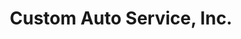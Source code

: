 ---
title: "Custom Auto Service, Inc."
url: /little-rock/custom-auto-service-inc/
shop: Autowerkstatt
---
